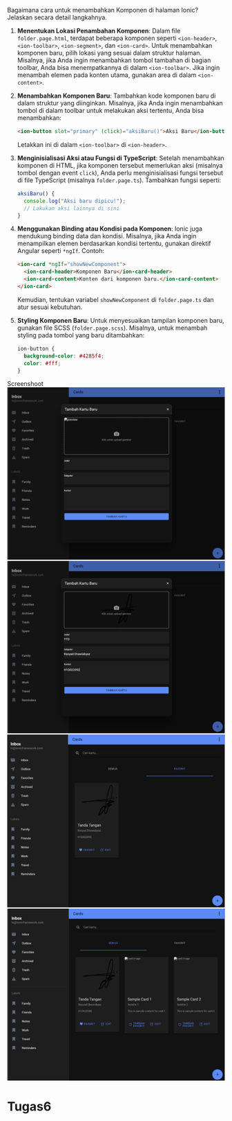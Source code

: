 Bagaimana cara untuk menambahkan Komponen di halaman Ionic? Jelaskan secara detail langkahnya.
1. **Menentukan Lokasi Penambahan Komponen**:
   Dalam file `folder.page.html`, terdapat beberapa komponen seperti `<ion-header>`, `<ion-toolbar>`, `<ion-segment>`, dan `<ion-card>`. Untuk menambahkan komponen baru, pilih lokasi yang sesuai dalam struktur halaman. Misalnya, jika Anda ingin menambahkan tombol tambahan di bagian toolbar, Anda bisa menempatkannya di dalam `<ion-toolbar>`. Jika ingin menambah elemen pada konten utama, gunakan area di dalam `<ion-content>`.

2. **Menambahkan Komponen Baru**:
   Tambahkan kode komponen baru di dalam struktur yang diinginkan. Misalnya, jika Anda ingin menambahkan tombol di dalam toolbar untuk melakukan aksi tertentu, Anda bisa menambahkan:
   ```html
   <ion-button slot="primary" (click)="aksiBaru()">Aksi Baru</ion-button>
   ```
   Letakkan ini di dalam `<ion-toolbar>` di `<ion-header>`.

3. **Menginisialisasi Aksi atau Fungsi di TypeScript**:
   Setelah menambahkan komponen di HTML, jika komponen tersebut memerlukan aksi (misalnya tombol dengan event `click`), Anda perlu menginisialisasi fungsi tersebut di file TypeScript (misalnya `folder.page.ts`). Tambahkan fungsi seperti:
   ```typescript
   aksiBaru() {
     console.log("Aksi baru dipicu!");
     // Lakukan aksi lainnya di sini
   }
   ```

4. **Menggunakan Binding atau Kondisi pada Komponen**:
   Ionic juga mendukung binding data dan kondisi. Misalnya, jika Anda ingin menampilkan elemen berdasarkan kondisi tertentu, gunakan direktif Angular seperti `*ngIf`. Contoh:
   ```html
   <ion-card *ngIf="showNewComponent">
     <ion-card-header>Komponen Baru</ion-card-header>
     <ion-card-content>Konten dari komponen baru.</ion-card-content>
   </ion-card>
   ```
   Kemudian, tentukan variabel `showNewComponent` di `folder.page.ts` dan atur sesuai kebutuhan.

5. **Styling Komponen Baru**:
   Untuk menyesuaikan tampilan komponen baru, gunakan file SCSS (`folder.page.scss`). Misalnya, untuk menambah styling pada tombol yang baru ditambahkan:
   ```scss
   ion-button {
     background-color: #4285f4;
     color: #fff;
   }
   ```

Screenshoot
![image](https://github.com/dhawiwiyiyaz/Tugas6/blob/main/Screenshot%202024-12-05%20020644.png)
![image](https://github.com/dhawiwiyiyaz/Tugas6/blob/main/Screenshot%202024-12-05%20020825.png)
![image](https://github.com/dhawiwiyiyaz/Tugas6/blob/main/Screenshot%202024-12-05%20020911.png)
![image](https://github.com/dhawiwiyiyaz/Tugas6/blob/main/Screenshot%202024-12-05%20020931.png)



# Tugas6
